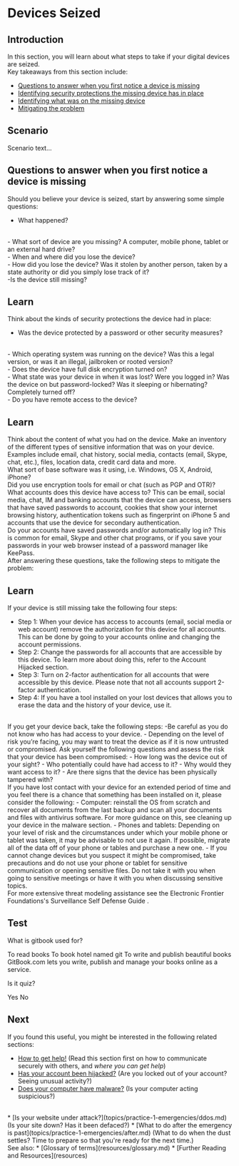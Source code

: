 # Devices Seized
## Introduction
In this section, you will learn about what steps to take if your digital devices are seized.
<br>
Key takeaways from this section include:
- [Questions to answer when you first notice a device is missing](en/topics/practice-1-emergencies/3-seized-devices/3-1-learn.md)
- [Identifying security protections the missing device has in place](en/topics/practice-1-emergencies/3-seized-devices/3-2-learn.md)
- [Identifying what was on the missing device](en/topics/practice-1-emergencies/3-seized-devices/3-3-learn.md)
- [Mitigating the problem](en/topics/practice-1-emergencies/3-seized-devices/3-4-learn.md)


## Scenario
Scenario text...

## Questions to answer when you first notice a device is missing
Should you believe your device is seized, start by answering some simple questions:
<br>
- What happened?
<br>
- What sort of device are you missing? A computer, mobile phone, tablet or an external hard drive?
<br>
- When and where did you lose the device?
<br>
- How did you lose the device? Was it stolen by another person, taken by a state authority or did you simply lose track of it?
<br>
-Is the device still missing?


## Learn
Think about the kinds of security protections the device had in place:
<br>
- Was the device protected by a password or other security measures?
<br>
- Which operating system was running on the device? Was this a legal version, or was it an illegal, jailbroken or rooted version?
<br>
- Does the device have full disk encryption turned on?
<br>
- What state was your device in when it was lost? Were you logged in? Was the device on but password-locked? Was it sleeping or hibernating? Completely turned off?
<br>
- Do you have remote access to the device?


## Learn
Think about the content of what you had on the device. Make an inventory of the different types of sensitive information that was on your device. Examples include email, chat history, social media, contacts (email, Skype, chat, etc.), files, location data, credit card data and more.
<br>
What sort of base software was it using, i.e. Windows, OS X, Android, iPhone?
<br>
Did you use encryption tools for email or chat (such as PGP and OTR)?
<br>
What accounts does this device have access to? This can be email, social media, chat, IM and banking accounts that the device can access, browsers that have saved passwords to account, cookies that show your internet browsing history, authentication tokens such as fingerprint on iPhone 5 and accounts that use the device for secondary authentication.
<br>
Do your accounts have saved passwords and/or automatically log in? This is common for email, Skype and other chat programs, or if you save your passwords in your web browser instead of a password manager like KeePass.
<br>
After answering these questions, take the following steps to mitigate the problem:
<br>

## Learn
<!--Perhaps there's a way here to have users select the situation that applies to them, rather than making users have to go through lots of information that doesn't concern them. This would improve flow. One idea here would be, "Is your device still missing? Do you have your device back?"-->

If your device is still missing take the following four steps:
- Step 1: When your device has access to accounts (email, social media or web account) remove the authorization for this device for all accounts. This can be done by going to your accounts online and changing the account permissions.
- Step 2: Change the passwords for all accounts that are accessible by this device. To learn more about doing this, refer to the Account Hijacked section.
- Step 3: Turn on 2-factor authentication for all accounts that were accessible by this device. Please note that not all accounts support 2-factor authentication.
- Step 4: If you have a tool installed on your lost devices that allows you to erase the data and the history of your device, use it.

<br>
If you get your device back, take the following steps:
-Be careful as you do not know who has had access to your device.
- Depending on the level of risk you’re facing, you may want to treat the device as if it is now untrusted or compromised. Ask yourself the following questions and assess the risk that your device has been compromised:
- How long was the device out of your sight?
- Who potentially could have had access to it?
- Why would they want access to it?
- Are there signs that the device has been physically tampered with?

<br>
If you have lost contact with your device for an extended period of time and you feel there is a chance that something has been installed on it, please consider the following:
- Computer: reinstall the OS from scratch and recover all documents from the last backup and scan all your documents and files with antivirus software. For more guidance on this, see cleaning up your device in the malware section.
- Phones and tablets: Depending on your level of risk and the circumstances under which your mobile phone or tablet was taken, it may be advisable to not use it again. If possible, migrate all of the data off of your phone or tables and purchase a new one.
- If you cannot change devices but you suspect it might be compromised, take precautions and do not use your phone or tablet for sensitive communication or opening sensitive files. Do not take it with you when going to sensitive meetings or have it with you when discussing sensitive topics.
<br>
For more extensive threat modeling assistance see the Electronic Frontier Foundations's Surveillance Self Defense Guide <!--https://ssd.eff.org/en-->.


## Test
<quiz name="Gitbook Quiz">
    <question multiple>
        <p>What is gitbook used for?</p>
        <answer correct>To read books</answer>
        <answer>To book hotel named git</answer>
        <answer correct>To write and publish beautiful books</answer>
        <explanation>GitBook.com lets you write, publish and manage your books online as a service.</explanation>
    </question>
    <question>
        <p>Is it quiz?</p>
        <answer correct>Yes</answer>
        <answer>No</answer>
    </question>
</quiz>

## Next
 If you found this useful, you might be interested in the following related sections:
 * [How to get help!](topics/practice-1-emergencies/1-seeking-help) (Read this section first on how to communicate securely with others, and *where you can get help*)
 * [Has your account been hijacked?](topics/practice-1-emergencies/2-account-hijacked) (Are you locked out of your account? Seeing unusual activity?)
 * [Does your computer have malware?](topics/practice-1-emergencies/4-malware.md) (Is your computer acting suspicious?)
 <br>
 * [Is your website under attack?](topics/practice-1-emergencies/ddos.md) (Is your site down? Has it been defaced?)
 * [What to do after the emergency is past](topics/practice-1-emergencies/after.md) (What to do when the dust settles? Time to prepare so that you're ready for the next time.)
<br>
See also:
 * [Glossary of terms](resources/glossary.md)
 * [Further Reading and Resources](resources)


